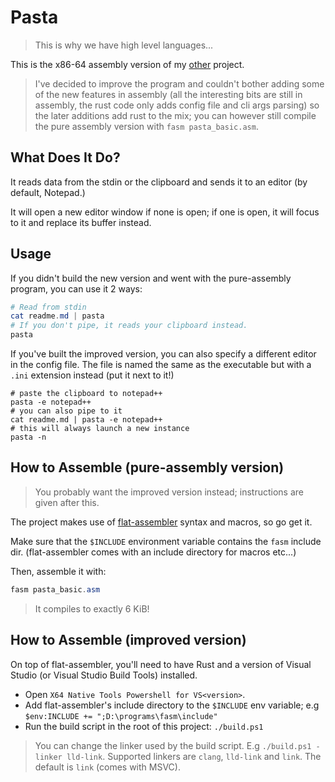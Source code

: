 # Pasta
> This is why we have high level languages...

This is the x86-64 assembly version of my [other](https://github.com/insomnimus/pasta) project.

> I've decided to improve the program and couldn't bother adding some of the new features in assembly (all the interesting bits are still in assembly, the rust code only adds config file and cli args parsing) so the later additions add rust to the mix; you can however still compile the pure assembly version with `fasm pasta_basic.asm`.

## What Does It Do?
It reads data from the stdin  or the clipboard and sends it to an editor (by default, Notepad.)

It will open a new editor window if none is open; if one is open, it will focus to it and replace its buffer instead.

## Usage
If you didn't build the new version and went with the pure-assembly program, you can use it 2 ways:

```powershell
# Read from stdin
cat readme.md | pasta
# If you don't pipe, it reads your clipboard instead.
pasta
```

If you've built the improved version, you can also specify a different editor in the config file.
The file is named the same as the executable but with a `.ini` extension instead (put it next to it!)

```
# paste the clipboard to notepad++
pasta -e notepad++
# you can also pipe to it
cat readme.md | pasta -e notepad++
# this will always launch a new instance
pasta -n
```

## How to Assemble (pure-assembly version)
> You probably want the improved version instead; instructions are given after this.

The project makes use of [flat-assembler](https://flatassembler.net) syntax and macros, so go get it.

Make sure that the `$INCLUDE` environment variable contains the `fasm` include dir.
(flat-assembler comes with an include directory for macros etc...)

Then, assemble it with:

```powershell
fasm pasta_basic.asm
```

> It compiles to exactly 6 KiB!

## How to Assemble (improved version)
On top of flat-assembler, you'll need to have Rust and a version of Visual Studio (or Visual Studio Build Tools) installed.

- Open `X64 Native Tools Powershell for VS<version>`.
- Add flat-assembler's include directory to the `$INCLUDE` env variable; e.g `$env:INCLUDE += ";D:\programs\fasm\include"`
- Run the build script in the root of this project: `./build.ps1`

> You can change the linker used by the build script. E.g `./build.ps1 -linker lld-link`. Supported linkers are `clang`, `lld-link` and `link`. The default is `link` (comes with MSVC).
